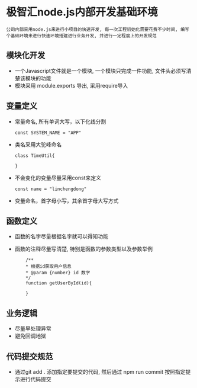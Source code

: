 # 极智汇node.js内部开发基础环境

    公司内部采用node.js来进行小项目的快速开发, 每一次工程初始化需要花费不少时间, 编写个基础环境来进行快速环境搭建进行业务开发, 并进行一定程度上的开发规范

## 模块化开发

- 一个Javascript文件就是一个模块, 一个模块只完成一件功能, 文件头必须写清楚该模块的功能
- 模块采用 module.exports 导出, 采用require导入

## 变量定义
- 常量命名, 所有单词大写，以下化线分割

    ```
    const SYSTEM_NAME = "APP"
    ```

- 类名采用大驼峰命名

    ```
    class TimeUtil{

    }
    ```
- 不会变化的变量尽量采用const来定义

    ```
    const name = "linchengdong"
    ```
- 变量命名，首字母小写，其余首字母大写方式


## 函数定义
- 函数的名字尽量根据名字就可以得知功能
- 函数的注释尽量写清楚, 特别是函数的参数类型以及参数举例

    ```
        /**
        * 根据id获取用户信息
        * @param {number} id 数字 
        */
        function getUserById(id){

        }
    ```

## 业务逻辑

- 尽量早处理异常
- 避免回调地狱


## 代码提交规范

- 通过git add . 添加指定要提交的代码, 然后通过 npm run commit 按照指定提示进行代码提交

